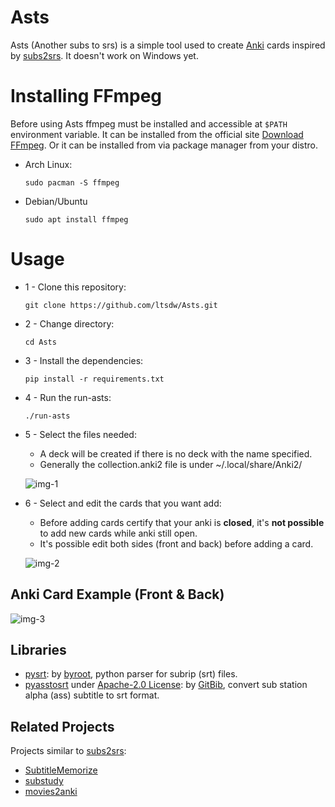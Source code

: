# Asts
Asts (Another subs to srs) is a simple tool used to create [Anki](http://ankisrs.net) cards inspired by [subs2srs](http://subs2srs.sourceforge.net/). It doesn't work on Windows yet.

# Installing FFmpeg

Before using Asts ffmpeg must be installed and accessible at `$PATH` environment variable.
It can be installed from the official site [Download FFmpeg](https://ffmpeg.org/download.html).
Or it can be installed from via package manager from your distro.

* Arch Linux:
   ```
   sudo pacman -S ffmpeg
   ```

* Debian/Ubuntu
   ```
   sudo apt install ffmpeg
   ```

# Usage

* 1 - Clone this repository:
   ```
   git clone https://github.com/ltsdw/Asts.git
   ```

* 2 - Change directory:
   ```
   cd Asts
   ```

* 3 - Install the dependencies:
   ```
   pip install -r requirements.txt
   ```

* 4 - Run the run-asts:
   ```
   ./run-asts
   ```

* 5 - Select the files needed:
   * A deck will be created if there is no deck with the name specified.
   * Generally the collection.anki2 file is under ~/.local/share/Anki2/<profile name>

   ![img-1](https://user-images.githubusercontent.com/44977415/139771271-b6fc7180-4e55-4587-b6a7-f1133b5dfd96.png)

* 6 - Select and edit the cards that you want add:
   * Before adding cards certify that your anki is **closed**, it's **not possible** to add new cards while anki still open.
   * It's possible edit both sides (front and back) before adding a card.

   ![img-2](https://user-images.githubusercontent.com/44977415/139771334-64cc1ce8-3d0f-40fd-b21e-15721f853f01.png)

## Anki Card Example (Front & Back)
   ![img-3](https://user-images.githubusercontent.com/44977415/139771380-7afbe41a-fef1-421e-a93f-2f1af9f8fb52.png)

## Libraries
   * [pysrt](https://github.com/byroot/pysrt): by [byroot](https://github.com/byroot), python parser for subrip (srt) files.
   * [pyasstosrt](https://github.com/GitBib/pyasstosrt) under [Apache-2.0 License](https://github.com/GitBib/pyasstosrt/blob/master/LICENSE): by [GitBib](https://github.com/GitBib), convert sub station alpha (ass) subtitle to srt format.

## Related Projects

Projects similar to [subs2srs](http://subs2srs.sourceforge.net/):

* [SubtitleMemorize](https://github.com/ChangSpivey/SubtitleMemorize)
* [substudy](https://github.com/emk/substudy)
* [movies2anki](https://github.com/kelciour/movies2anki)
